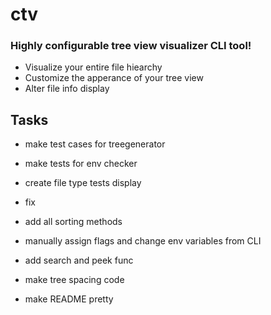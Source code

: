 # ctv

### Highly configurable tree view visualizer CLI tool!

- Visualize your entire file hiearchy
- Customize the apperance of your tree view
- Alter file info display


## Tasks
- make test cases for treegenerator
- make tests for env checker
- create file type tests display
- fix 
- add all sorting methods
- manually assign flags and change env variables from CLI
- add search and peek func
- make tree spacing code

- make README pretty
